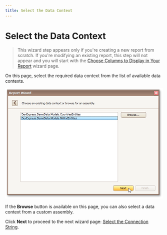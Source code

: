 ```yaml
---
title: Select the Data Context
---
```

# Select the Data Context
> This wizard step appears only if you're creating a new report from scratch. If you're modifying an existing report, this step will not appear and you will start with the [Choose Columns to Display in Your Report](../choose-columns-to-display-in-your-report.md) wizard page.

On this page, select the required data context from the list of available data contexts.

![RD_ReportWizard_EFSelectDataContext](../../../../../../images/img23794.png)

If the **Browse** button is available on this page, you can also select a data context from a custom assembly.

Click **Next** to proceed to the next wizard page: [Select the Connection String](select-the-connection-string.md).
